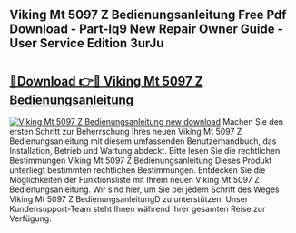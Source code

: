 ## Viking Mt 5097 Z Bedienungsanleitung Free Pdf Download - Part-lq9 New Repair Owner Guide - User Service Edition 3urJu

# <h2><a href="http://df5lrw.blite.top/?on=Viking+Mt+5097+Z+Bedienungsanleitung">🔗Download 👉🔴 Viking Mt 5097 Z Bedienungsanleitung</a></h2>

[![Viking Mt 5097 Z Bedienungsanleitung new download](https://i.imgur.com/lujVjoI.png)](http://df5lrw.blite.top/?on=Viking+Mt+5097+Z+Bedienungsanleitung)
Machen Sie den ersten Schritt zur Beherrschung Ihres neuen Viking Mt 5097 Z Bedienungsanleitung mit diesem umfassenden Benutzerhandbuch, das Installation, Betrieb und Wartung abdeckt. Bitte lesen Sie die rechtlichen Bestimmungen Viking Mt 5097 Z Bedienungsanleitung Dieses Produkt unterliegt bestimmten rechtlichen Bestimmungen. Entdecken Sie die Möglichkeiten der Funktionsliste mit Ihrem neuen Viking Mt 5097 Z Bedienungsanleitung. Wir sind hier, um Sie bei jedem Schritt des Weges Viking Mt 5097 Z BedienungsanleitungD zu unterstützen. Unser Kundensupport-Team steht Ihnen während Ihrer gesamten Reise zur Verfügung.
